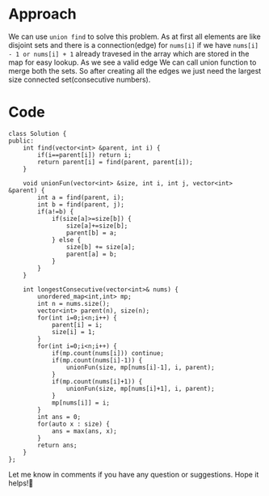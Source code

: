 # Approach
We can use ```union find``` to solve this problem. As at first all elements are like disjoint sets and there is a connection(edge) for ```nums[i]``` if we have ```nums[i] - 1 or nums[i] + 1``` already travesed in the array which are stored in the map for easy lookup. As we see a valid edge We can call union function to merge both the sets. So after creating all the edges we just need the largest size connected set(consecutive numbers).

# Code
```
class Solution {
public:
    int find(vector<int> &parent, int i) {
        if(i==parent[i]) return i;
        return parent[i] = find(parent, parent[i]);
    }
    
    void unionFun(vector<int> &size, int i, int j, vector<int> &parent) {
        int a = find(parent, i);
        int b = find(parent, j);
        if(a!=b) {
            if(size[a]>=size[b]) {
                size[a]+=size[b];
                parent[b] = a;
            } else {
                size[b] += size[a];
                parent[a] = b;
            }
        }
    }
    
    int longestConsecutive(vector<int>& nums) {
        unordered_map<int,int> mp;
        int n = nums.size();
        vector<int> parent(n), size(n);
        for(int i=0;i<n;i++) {
            parent[i] = i;
            size[i] = 1;
        }
        for(int i=0;i<n;i++) {
            if(mp.count(nums[i])) continue;
            if(mp.count(nums[i]-1)) {
                unionFun(size, mp[nums[i]-1], i, parent);
            }
            if(mp.count(nums[i]+1)) {
                unionFun(size, mp[nums[i]+1], i, parent);
            }
            mp[nums[i]] = i;
        }
        int ans = 0;
        for(auto x : size) {
            ans = max(ans, x);
        }
        return ans;
    }
};
```

Let me know in comments if you have any question or suggestions.
Hope it helps!🙂